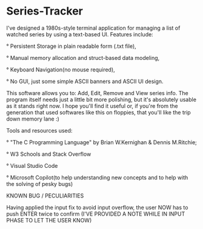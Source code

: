 # Series-Tracker
I've designed a 1980s-style terminal application for managing a list of watched series by using a text-based UI.
Features include:

° Persistent Storage in plain readable form (.txt file),

° Manual memory allocation and struct-based data modeling,

° Keyboard Navigation(no mouse required),

° No GUI, just some simple ASCII banners and ASCII UI design.

This software allows you to: Add, Edit, Remove and View series info.
The program itself needs just a little bit more polishing, but it's absolutely usable as it stands right now.
I hope you'll find it useful or, if you're from the generation that used softwares like this on floppies, that you'll
like the trip down memory lane :)

Tools and resources used:

° "The C Programming Language" by Brian W.Kernighan & Dennis M.Ritchie;

° W3 Schools and Stack Overflow

° Visual Studio Code

° Microsoft Copilot(to help understanding new concepts and to help with the solving of pesky bugs)

KNOWN BUG / PECULIARITIES

Having applied the input fix to avoid input overflow, the user NOW has to push ENTER twice to confirm
(I'VE PROVIDED A NOTE WHILE IN INPUT PHASE TO LET THE USER KNOW)
